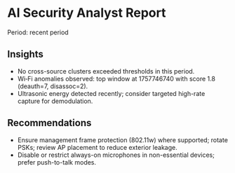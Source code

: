 # AI Security Analyst Report
Period: recent period

## Insights
- No cross-source clusters exceeded thresholds in this period.
- Wi‑Fi anomalies observed: top window at 1757746740 with score 1.8 (deauth=7, disassoc=2).
- Ultrasonic energy detected recently; consider targeted high-rate capture for demodulation.

## Recommendations
- Ensure management frame protection (802.11w) where supported; rotate PSKs; review AP placement to reduce exterior leakage.
- Disable or restrict always-on microphones in non-essential devices; prefer push-to-talk modes.

